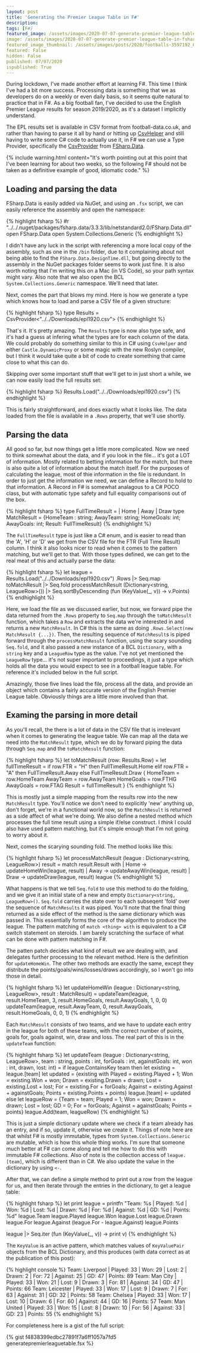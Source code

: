 ```yaml
---
layout: post
title: 'Generating the Premier League Table in F#'
description: 
tags: [F#]
featured_image: /assets/images/2020-07-07-generate-premier-league-table-in-fsharp.png
image: /assets/images/2020-07-07-generate-premier-league-table-in-fsharp.png
featured_image_thumbnail: /assets/images/posts/2020/footballs-3597192_640.jpg
featured: False
hidden: False
published: 07/07/2020
ispublished: True
---
```

During lockdown, I've made another effort at learning F#. This time I think I've had a bit more success. Processing data is something that we as developers do on a weekly or even daily basis, so it seems quite natural to practice that in F#. As a big football fan, I've decided to use the English Premier League results for season 2019/2020, as it's a dataset I implicitly understand.

The EPL results set is available in CSV format from football-data.co.uk, and rather than having to parse it all by hand or hitting up [CsvHelper](https://joshclose.github.io/CsvHelper/) and still having to write some C# code to actually use it, in F# we can use a Type Provider, specifically the [CsvProvider](https://fsharp.github.io/FSharp.Data/library/CsvProvider.html) from [FSharp.Data](https://fsharp.github.io/FSharp.Data/).

{% include warning.html content="It's worth pointing out at this point that I've been learning for about two weeks, so the following F# should not be taken as a definitive example of good, idiomatic code." %}

## Loading and parsing the data
FSharp.Data is easily added via NuGet, and using an `.fsx` script, we can easily reference the assembly and open the namespace:

{% highlight fsharp %}
#r "../../.nuget/packages/fsharp.data/3.3.3/lib/netstandard2.0/FSharp.Data.dll"
open FSharp.Data
open System.Collections.Generic
{% endhighlight %}

I didn't have any luck in the script with referencing a more local copy of the assembly, such as one in the `/bin` folder, due to it complaining about not being able to find the `FSharp.Data.DesignTime.dll`, but going directly to the assembly in the NuGet packages folder seems to work just fine. It is also worth noting that I'm writing this on a Mac (in VS Code), so your path syntax might vary. Also note that we also open the BCL `System.Collections.Generic` namespace. We'll need that later.

Next, comes the part that blows my mind. Here is how we generate a type which knows how to load and parse a CSV file of a given structure:

{% highlight fsharp %}
type Results = CsvProvider<"../../Downloads/epl1920.csv">
{% endhighlight %}

That's it. It's pretty amazing. The `Results` type is now also type safe, and it's had a guess at infering what the types are for each column of the data. We could probably do something similar to this in C# using `CsvHelper` and either `Castle.DynamicProxy` or some magic with the new Roslyn compiler, but I think it would take quite a bit of code to create something that came close to what this can do.

Skipping over some important stuff that we'll get to in just short a while, we can now easily load the full results set:

{% highlight fsharp %}
Results.Load("../../Downloads/epl1920.csv")
{% endhighlight %}

This is fairly straightforward, and does exactly what it looks like. The data loaded from the file is available in a `.Rows` property, that we'll use shortly.

## Parsing the data
All good so far, but now things get a little more complicated. Now we need to think somewhat about the data, and if you look in the file... it's got a LOT of information. Mostly related to betting information for the match, but there is also quite a lot of information about the match itself. For the purposes of calculating the league, most of thie information in the file is redundant. In order to just get the information we need, we can define a Record to hold to that information. A Record in F# is somewhat analagous to a C# POCO class, but with automatic type safety and full equality comparisons out of the box.

{% highlight fsharp %}
type FullTimeResult = | Home | Away | Draw
type MatchResult = {HomeTeam : string; AwayTeam: string; HomeGoals: int; AwayGoals: int; Result: FullTimeResult}
{% endhighlight %}

The `FullTimeResult` type is just like a C# enum, and is easier to read than the 'A', 'H' or 'D' we get from the CSV file for the FTR (Full Time Result) column. I think it also looks nicer to read when it comes to the pattern matching, but we'll get to that. With those types defined, we can get to the real meat of this and actually parse the data:

{% highlight fsharp %}
let league = Results.Load("../../Downloads/epl1920.csv")
                .Rows
                |> Seq.map toMatchResult
                |> Seq.fold processMatchResult (Dictionary<string, LeagueRow>())
                |> Seq.sortByDescending (fun (KeyValue(_, v)) -> v.Points)
{% endhighlight %}

Here, we load the file as we discussed earlier, but now, we forward pipe the data returned from the `.Rows` property to `Seq.map` through the `toMatchResult` function, which takes a `Row` and extracts the data we're interested in and returns a new `MatchResult`. In C# this is the same as doing `.Rows.Select(new MatchResult {...})`. Then, the resulting sequence of `MatchResult`s is piped forward through the `processMatchResult` function, using the scary sounding `Seq.fold`, and it also passed a new instance of a BCL `Dictionary`, with a `string` key and a `LeagueRow` type as the value. I've not yet mentioned the `LeagueRow` type... it's not super important to proceedings, it just a type which holds all the data you would expect to see in a football league table. For reference it's included below in the full script.

Amazingly, those five lines load the file, process all the data, and provide an object which contains a fairly accurate version of the English Premier League table. Obviously things are a little more involved than that.

## Examing the parsing in more detail
As you'll recall, the there is a lot of data in the CSV file that is irrelevant when it comes to generating the league table. We can map all the data we need into the `MatchResult` type, which we do by forward piping the data through `Seq.map` and the `toMatchResult` function:

{% highlight fsharp %}
let toMatchResult (row: Results.Row) =
    let fullTimeResult = 
        if row.FTR = "H" then FullTimeResult.Home
        elif row.FTR = "A" then FullTimeResult.Away
        else FullTimeResult.Draw
    {
        HomeTeam = row.HomeTeam
        AwayTeam = row.AwayTeam
        HomeGoals = row.FTHG
        AwayGoals = row.FTAG
        Result = fullTimeResult
    }
{% endhighlight %}

This is mostly just a simple mapping from the results row into the new `MatchResult` type. You'll notice we don't need to explicitly 'new' anything up, don't forget, we're in a functional world now, so the `MatchResult` is returned as a side affect of what we're doing. We also define a nested method which processes the full time result using a simple if/else construct. I _think_ I could also have used pattern matching, but it's simple enough that I'm not going to worry about it.

Next, comes the scarying sounding fold. The method looks like this:

{% highlight fsharp %}
let processMatchResult (league : Dictionary<string, LeagueRow>) result  =
    match result.Result with
    | Home -> updateHomeWin(league, result)
    | Away -> updateAwayWin(league, result)
    | Draw -> updateDraw(league, result)
    league
{% endhighlight %}

What happens is that we tell `Seq.fold` to use this method to do the folding, and we give it an initial state of a new and empty `Dictionary<string, LeagueRow>()`. `Seq.fold` carries the state over to each subseqent 'fold' over the sequence of `MatchResults` it was piped. You'll note that the final thing returned as a side effect of the method is the same dictionary which was passed in. This essentially forms the core of the algorithm to produce the league. The pattern matching of `match <thing> with` is equivalent to a C# switch statement on steroids. I am barely scratching the surface of what can be done with pattern matching in F#.

The patten patch decides what kind of result we are dealing with, and delegates further processing to the relevant method. Here is the definition for `updateHomeWin`. The other two methods are exactly the same, except they distribute the points/goals/wins/losses/draws accordingly, so I won't go into those in detail.

{% highlight fsharp %}
let updateHomeWin (league : Dictionary<string, LeagueRow>, result : MatchResult) =
    updateTeam(league, result.HomeTeam, 3, result.HomeGoals, result.AwayGoals, 1, 0, 0)
    updateTeam(league, result.AwayTeam, 0, result.AwayGoals, result.HomeGoals, 0, 0, 1)
{% endhighlight %}

Each `MatchResult` consists of two teams, and we have to update each entry in the league for both of these teams, with the correct number of points, goals for, goals against, win, draw and loss. The real part of this is in the `updateTeam` function:

{% highlight fsharp %}
let updateTeam (league : Dictionary<string, LeagueRow>, team : string, points : int, forGoals : int, againstGoals: int, won : int, drawn, lost: int) =
    if league.ContainsKey team then
        let existing = league.[team]
        let updated = {existing with Played = existing.Played + 1; Won = existing.Won + won; Drawn = existing.Drawn + drawn; Lost = existing.Lost + lost; For = existing.For + forGoals; Against = existing.Against + againstGoals; Points = existing.Points + points}
        league.[team] <- updated
    else
        let leagueRow = {Team = team; Played = 1; Won = won; Drawn = drawn; Lost = lost; GD = 0; For = forGoals; Against = againstGoals; Points = points}
        league.Add(team, leagueRow)
{% endhighlight %}

This is just a simple dictionary update where we check if a team already has an entry, and if so, update it, otherwise we create it. Things of note here are that whilst F# is mostly immutable, types from `System.Collections.Generic` are mutable, which is how this whole thing works. I'm sure that someone much better at F# can come along and tell me how to do this with immutable F# collections. Also of note is the collection access of `league.[team]`, which is different than in C#. We also update the value in the dictionary by using `<-`.

After that, we can define a simple method to print out a row from the league for us, and then iterate through the entries in the dictionary, to get a league table:

{% highlight fsharp %}
let print league =
    printfn "Team: %s | Played: %d | Won: %d | Lost: %d | Drawn: %d | For: %d | Against: %d | GD: %d | Points: %d" league.Team league.Played league.Won league.Lost league.Drawn league.For league.Against (league.For - league.Against) league.Points

league
|> Seq.iter (fun (KeyValue(_, v)) -> print v)
{% endhighlight %}

The `KeyValue` is an active pattern, which matches values of `KeyValuePair` objects from the BCL Dictionary, and this produces (with data correct as at the publication of this post):

{% highlight console %}
Team: Liverpool | Played: 33 | Won: 29 | Lost: 2 | Drawn: 2 | For: 72 | Against: 25 | GD: 47 | Points: 89
Team: Man City | Played: 33 | Won: 21 | Lost: 9 | Drawn: 3 | For: 81 | Against: 34 | GD: 47 | Points: 66
Team: Leicester | Played: 33 | Won: 17 | Lost: 9 | Drawn: 7 | For: 63 | Against: 31 | GD: 32 | Points: 58
Team: Chelsea | Played: 33 | Won: 17 | Lost: 10 | Drawn: 6 | For: 60 | Against: 44 | GD: 16 | Points: 57
Team: Man United | Played: 33 | Won: 15 | Lost: 8 | Drawn: 10 | For: 56 | Against: 33 | GD: 23 | Points: 55
{% endhighlight %}

For completeness here is a gist of the full script:

{% gist f4838399edbc27891f7a6ff1057a7fd5 generatepremierleaguetable.fsx %}